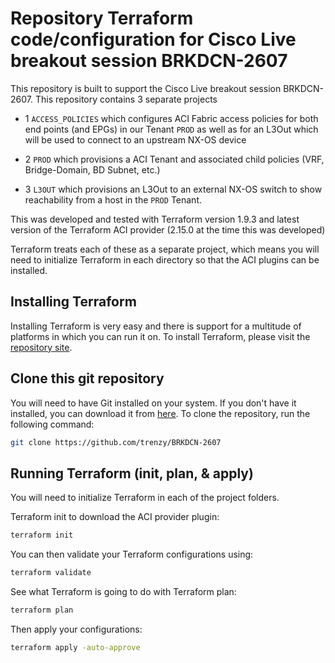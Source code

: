# Repository Terraform code/configuration for Cisco Live breakout session BRKDCN-2607

This repository is built to support the Cisco Live breakout session BRKDCN-2607. This repository contains 3 separate projects

- 1 `ACCESS_POLICIES` which configures ACI Fabric access policies for both end points (and EPGs) in our Tenant `PROD` as well as for an L3Out which will be used to connect to an upstream NX-OS device

- 2 `PROD` which provisions a ACI Tenant and associated child policies (VRF, Bridge-Domain, BD Subnet, etc.)

- 3 `L3OUT` which provisions an L3Out to an external NX-OS switch to show reachability from a host in the `PROD` Tenant.

This was developed and tested with Terraform version 1.9.3 and latest version of the Terraform ACI provider (2.15.0 at the time this was developed)

Terraform treats each of these as a separate project, which means you will need to initialize Terraform in each directory so that the ACI plugins can be installed.

## Installing Terraform

Installing Terraform is very easy and there is support for a multitude of platforms in which you can run it on. To install Terraform, please visit the [repository site](https://developer.hashicorp.com/terraform/tutorials/aws-get-started/install-cli). 


## Clone this git repository

You will need to have Git installed on your system. If you don't have it installed, you can download it from [here](https://git-scm.com/downloads). To clone the repository, run the following command:

```bash
git clone https://github.com/trenzy/BRKDCN-2607
```

## Running Terraform (init, plan, & apply)

You will need to initialize Terraform in each of the project folders. 

Terraform init to download the ACI provider plugin:

```bash
terraform init
```

You can then validate your Terraform configurations using:

```bash
terraform validate
```

See what Terraform is going to do with Terraform plan:

```bash
terraform plan
```

Then apply your configurations:

```bash
terraform apply -auto-approve
```